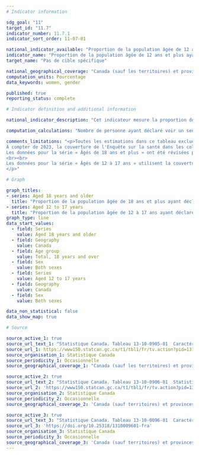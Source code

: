 ```yaml
---
# Indicator information

sdg_goal: "11"
target_id: "11.7"
indicator_number: 11.7.1
indicator_sort_order: 11-07-01

national_indicator_available: "Proportion de la population âgée de 12 ans et plus ayant déclaré avoir un sentiment d’appartenance à leur communauté locale plutôt fort ou très fort"
indicator_name: "Proportion de la population âgée de 12 ans et plus ayant déclaré avoir un sentiment d’appartenance à leur communauté locale plutôt fort ou très fort"
target_name: "Pas de cible spécifique"

national_geographical_coverage: "Canada (sauf les territoires) et provinces"
computation_units: Pourcentage
data_keywords: women, gender

published: true
reporting_status: complete

# Indicator definition and additional information

national_indicator_description: "Cet indicateur mesure la proportion de la population âgée de 12 ans et plus ayant déclaré avoir un sentiment d’appartenance à leur communauté locale plutôt fort ou très fort."

computation_calculations: "Nombre de personne ayant déclaré voir un sentiment d’appartenance à leur communauté locale plutôt fort ou très fort divisé par la population totale."

comments_limitations: "<p>Toutes les estimations dans ce tableau excluent les catégories de non réponse (« refus », « ne sait pas » et « sans objet ») au dénominateur. <br><br>
À compter de 2023, la couverture de l'Enquête sur la santé dans les collectivités canadiennes (ESCC) a été modifiée pour inclure les adultes de 18 ans et plus.
Les données pour la série « Âgés de 18 ans et plus » ont été révisées pour refléter ce changement.
<br><br>
Les données pour la série « Âgés de 12 à 17 ans » utilisent la couverture d'avant 2023 de l'Enquête sur la santé dans les collectivités canadiennes (ESCC).
</p>"

# Graph

graph_titles: 
- series: Aged 18 years and older
  title: "Proportion de la population âgée de 18 ans et plus ayant déclaré avoir un sentiment d’appartenance à leur communauté locale plutôt fort ou très fort"
- series: Aged 12 to 17 years
  title: "Proportion de la population âgée de 12 à 17 ans ayant déclaré avoir un sentiment d’appartenance à leur communauté locale plutôt fort ou très fort"
graph_type: line
data_start_values:
  - field: Series
    value: Aged 18 years and older
  - field: Geography
    value: Canada
  - field: Age group
    value: Total, 18 years and over
  - field: Sex
    value: Both sexes
  - field: Series
    value: Aged 12 to 17 years
  - field: Geography
    value: Canada
  - field: Sex
    value: Both sexes

data_non_statistical: false
data_show_map: true

# Source

source_active_1: true
source_url_text_1: "Statistique Canada. Tableau 13-10-0905-01  Caractéristiques de la santé, estimations annuelles"
source_url_1: https://www150.statcan.gc.ca/t1/tbl1/fr/tv.action?pid=1310090501
source_organisation_1: Statistique Canada
source_periodicity_1: Occasionnelle
source_geographical_coverage_1: "Canada (sauf les territoires) et provinces"

source_active_2: true
source_url_text_2: "Statistique Canada. Tableau 13-10-0906-01  Statistiques d'indicateurs de la santé, estimations annuelles, selon le quintile de revenu du ménage et le plus haut niveau de scolarité du ménage"
source_url_2: 'https://www150.statcan.gc.ca/t1/tbl1/fr/tv.action?pid=1310090601'
source_organisation_2: Statistique Canada
source_periodicity_2: Occasionnelle
source_geographical_coverage_2: 'Canada (sauf territoires) et provinces'

source_active_3: true
source_url_text_3: "Statistique Canada. Tableau 13-10-0096-01  Caractéristiques de la santé, estimations annuelles, inactif"
source_url_3: 'https://doi.org/10.25318/1310009601-fra'
source_organisation_3: Statistique Canada
source_periodicity_3: Occasionnelle
source_geographical_coverage_3: 'Canada (sauf territoires) et provinces'
---
```

